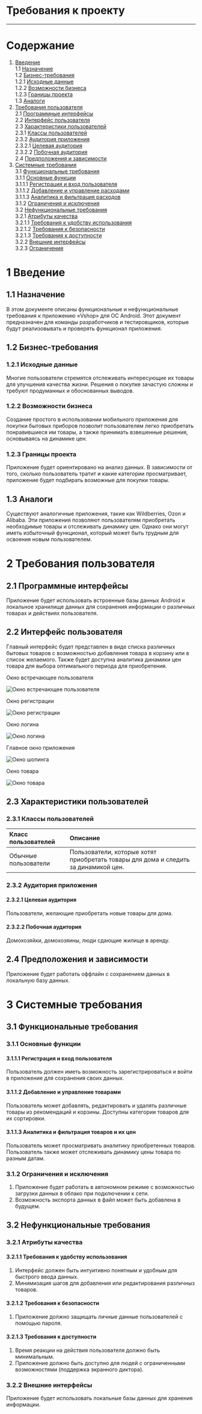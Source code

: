 # Требования к проекту

---

# Содержание
1. [Введение](#intro)  
1.1 [Назначение](#appointment)  
1.2 [Бизнес-требования](#business_requirements)  
1.2.1 [Исходные данные](#initial_data)  
1.2.2 [Возможности бизнеса](#business_opportunities)  
1.2.3 [Границы проекта](#project_boundary)  
1.3 [Аналоги](#analogues)  
2. [Требования пользователя](#user_requirements)  
2.1 [Программные интерфейсы](#software_interfaces)  
2.2 [Интерфейс пользователя](#user_interface)  
2.3 [Характеристики пользователей](#user_specifications)  
2.3.1 [Классы пользователей](#user_classes)  
2.3.2 [Аудитория приложения](#application_audience)  
2.3.2.1 [Целевая аудитория](#target_audience)  
2.3.2.2 [Побочная аудитория](#collateral_audience)  
2.4 [Предположения и зависимости](#assumptions_and_dependencies)  
3. [Системные требования](#system_requirements)  
3.1 [Функциональные требования](#functional_requirements)  
3.1.1 [Основные функции](#main_functions)  
3.1.1.1 [Регистрация и вход пользователя](#user_registration_login)  
3.1.1.2 [Добавление и управление расходами](#manage_expenses)  
3.1.1.3 [Аналитика и фильтрация расходов](#expenses_analytics)  
3.1.2 [Ограничения и исключения](#restrictions_and_exclusions)  
3.2 [Нефункциональные требования](#non-functional_requirements)  
3.2.1 [Атрибуты качества](#quality_attributes)  
3.2.1.1 [Требования к удобству использования](#requirements_for_ease_of_use)    
3.2.1.2 [Требования к безопасности](#security_requirements)  
3.2.1.3 [Требования к доступности](#access_requirements)  
3.2.2 [Внешние интерфейсы](#external_interfaces)  
3.2.3 [Ограничения](#restrictions)  

<a name="intro"/>

# 1 Введение

<a name="appointment"/>

## 1.1 Назначение
В этом документе описаны функциональные и нефункциональные требования к приложению «Vshop» для ОС Android. Этот документ предназначен для команды разработчиков и тестировщиков, которые будут реализовывать и проверять функционал приложения.

<a name="business_requirements"/>

## 1.2 Бизнес-требования

<a name="initial_data"/>

### 1.2.1 Исходные данные
Многие пользователи стремятся отслеживать интересующие их товары для улучшения качества жизни. Решения о покупке зачастую сложны и требуют продуманных и обоснованных выводов.

<a name="business_opportunities"/>

### 1.2.2 Возможности бизнеса
Создание простого в использовании мобильного приложения для покупки бытовых приборов позволит пользователям легко приобретать понравившиеся им товары, а также принимать взвешенные решения, основываясь на динамике цен.

<a name="project_boundary"/>

### 1.2.3 Границы проекта
Приложение будет ориентировано на анализ данных. В зависимости от того, сколько пользователь тратит и какие категории просматривает, приложение будет подбирать возможные для покупки товары.

<a name="analogues"/>

## 1.3 Аналоги
Существуют аналогичные приложения, такие как Wildberries, Ozon и Alibaba. Эти приложения позволяют пользователям приобретать необходимые товары и отслеживать динамику цен. Однако они могут иметь избыточный функционал, который может быть трудным для освоения новым пользователем.

<a name="user_requirements"/>

# 2 Требования пользователя

<a name="software_interfaces"/>

## 2.1 Программные интерфейсы
Приложение будет использовать встроенные базы данных Android и локальное хранилище данных для сохранения информации о различных товарах и действиях пользователя.

<a name="user_interface"/>

## 2.2 Интерфейс пользователя
Главный интерфейс будет представлен в виде списка различных бытовых товаров с возможностью добавления товара в корзину или в список желаемого. Также будет доступна аналитика динамики цен товара для выбора оптимального периода для приобретения.

Окно встречающее пользователя 

![Окно встречающее пользователя](https://github.com/vladmoiseev/Vshop/blob/master/Mockups/Main.png)

Окно регистрации

![Окно регистрации](https://github.com/vladmoiseev/Vshop/blob/master/Mockups/Register.png)

Окно логина

![Окно логина](https://github.com/vladmoiseev/Vshop/blob/master/Mockups/Login.png)

Главное окно приложения

![Окно шопинга](https://github.com/vladmoiseev/Vshop/blob/master/Mockups/Shopping.png)

Окно товара

![Окно товара](https://github.com/vladmoiseev/Vshop/blob/master/Mockups/ProductPage.png)

<a name="user_specifications"/>

## 2.3 Характеристики пользователей

<a name="user_classes"/>

### 2.3.1 Классы пользователей
| Класс пользователей | Описание |
|:---|:---|
| Обычные пользователи | Пользователи, которые хотят приобретать товары для дома и следить за динамикой цен. |

<a name="application_audience"/>

### 2.3.2 Аудитория приложения

<a name="target_audience"/>

#### 2.3.2.1 Целевая аудитория
Пользователи, желающие приобретать новые товары для дома.

<a name="collateral_audience"/>

#### 2.3.2.2 Побочная аудитория
Домохозяйки, домохозяины, люди сдающие жилище в аренду.

<a name="assumptions_and_dependencies"/>

## 2.4 Предположения и зависимости
Приложение будет работать оффлайн с сохранением данных в локальную базу данных.

<a name="system_requirements"/>

# 3 Системные требования

<a name="functional_requirements"/>

## 3.1 Функциональные требования

<a name="main_functions"/>

### 3.1.1 Основные функции

<a name="user_registration_login"/>

#### 3.1.1.1 Регистрация и вход пользователя
Пользователь должен иметь возможность зарегистрироваться и войти в приложение для сохранения своих данных.

<a name="manage_expenses"/>

#### 3.1.1.2 Добавление и управление товарами
Пользователь может добавлять, редактировать и удалять различные товары из рекомендаций и корзины. Доступны категории товаров для их сортировки.

<a name="expenses_analytics"/>

#### 3.1.1.3 Аналитика и фильтрация товаров и их цен
Пользователь может просматривать аналитику приобретенных товаров. Пользователь также может отслеживать динамику цены товара по разным датам.

<a name="restrictions_and_exclusions"/>

### 3.1.2 Ограничения и исключения
1. Приложение будет работать в автономном режиме с возможностью загрузки данных в облако при подключении к сети.
2. Возможность экспорта данных в файл может быть добавлена в будущем.

<a name="non-functional_requirements"/>

## 3.2 Нефункциональные требования

<a name="quality_attributes"/>

### 3.2.1 Атрибуты качества

<a name="requirements_for_ease_of_use"/>

#### 3.2.1.1 Требования к удобству использования
1. Интерфейс должен быть интуитивно понятным и удобным для быстрого ввода данных.
2. Минимизация шагов для добавления или редактирования различныз товаров.

<a name="security_requirements"/>

#### 3.2.1.2 Требования к безопасности
1. Приложение должно защищать личные данные пользователей с помощью пароля.

<a name="access_requirements"/>

#### 3.2.1.3 Требования к доступности
1. Время реакции на действия пользователя должно быть минимальным.
2. Приложение должно быть доступно для людей с ограниченными возможностями (поддержка экранного диктора).

<a name="external_interfaces"/>

### 3.2.2 Внешние интерфейсы
Приложение будет использовать локальные базы данных для хранения информации.
